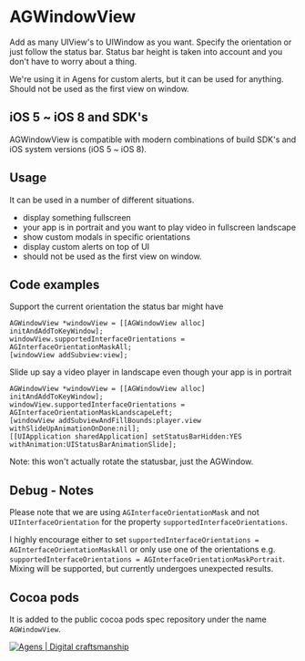 AGWindowView 
============

Add as many UIView's to UIWindow as you want. Specify the orientation or just follow the status bar. Status bar height is taken into account and you don't have to worry about a thing. 

We're using it in Agens for custom alerts, but it can be used for anything. Should not be used as the first view on window.

iOS 5 ~ iOS 8 and SDK's
-----------------------
AGWindowView is compatible with modern combinations of build SDK's and iOS system versions (iOS 5 ~ iOS 8).


Usage
------

It can be used in a number of different situations.

- display something fullscreen
- your app is in portrait and you want to play video in fullscreen landscape
- show custom modals in specific orientations
- display custom alerts on top of UI
- should not be used as the first view on window.

Code examples
-------

Support the current orientation the status bar might have

    AGWindowView *windowView = [[AGWindowView alloc] initAndAddToKeyWindow];
    windowView.supportedInterfaceOrientations = AGInterfaceOrientationMaskAll;
    [windowView addSubview:view];
    
Slide up say a video player in landscape even though your app is in portrait

    AGWindowView *windowView = [[AGWindowView alloc] initAndAddToKeyWindow];
    windowView.supportedInterfaceOrientations = AGInterfaceOrientationMaskLandscapeLeft;
    [windowView addSubviewAndFillBounds:player.view withSlideUpAnimationOnDone:nil];
    [[UIApplication sharedApplication] setStatusBarHidden:YES withAnimation:UIStatusBarAnimationSlide];

Note: this won't actually rotate the statusbar, just the AGWindow. 

Debug - Notes
-----

Please note that we are using `AGInterfaceOrientationMask` and not `UIInterfaceOrientation` for the property `supportedInterfaceOrientations`.

I highly encourage either to set `supportedInterfaceOrientations = AGInterfaceOrientationMaskAll` or only use one of the orientations e.g. `supportedInterfaceOrientations = AGInterfaceOrientationMaskPortrait`. Mixing will be supported, but currently undergoes unexpected results.

Cocoa pods
-------
    
It is added to the public cocoa pods spec repository under the name `AGWindowView`.
    
[![Agens | Digital craftsmanship](http://static.agens.no/images/agens_logo_w_slogan_avenir_small.png)](http://agens.no/)
